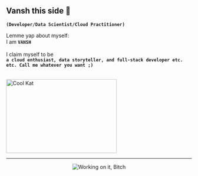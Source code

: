 ## Vansh this side 🦧
**`(Developer/Data Scientist/Cloud Practitioner)`**

Lemme yap about myself:<br>
I am **`VANSH`** <br>
<br>
I claim myself to be <br>
**`a cloud enthusiast, data storyteller, and full-stack developer etc. etc. Call me whatever you want ;)`**
<br>
<br>
<!--<p align="center">
-->
<p>
  <img src="https://media0.giphy.com/media/v1.Y2lkPTc5MGI3NjExeHdyM3A0eHFrbXkxdmVjcGZneTI1ZnpveXlvMHMweTJ3NWM3ZzBrdiZlcD12MV9pbnRlcm5hbF9naWZfYnlfaWQmY3Q9Zw/lJNoBCvQYp7nq/giphy.gif" alt="Cool Kat" width ="300" height="200"/>
</p>


<hr>

<p align="center">
  <img src="https://media4.giphy.com/media/v1.Y2lkPTc5MGI3NjExaHMxbGEwbjkzYm10dDUyYTBidndqbjRxN3RzaWg4Z3E3YzZ1b3JkdyZlcD12MV9pbnRlcm5hbF9naWZfYnlfaWQmY3Q9Zw/vR1dPIYzQmkRzLZk2w/giphy.gif" alt="Working on it, Bitch"/>
</p>

<!-- 💻 My Toolbox:

Cloud Technologies: AWS, Azure, GCP – leveraging the cloud to build scalable and secure systems.
Full-Stack Development: Proficient in HTML, CSS, JavaScript, React, Node.js, and backend frameworks.
Data Science & Analytics: Python, Pandas, NumPy, Matplotlib, and machine learning libraries to turn raw data into actionable insights.
🎯 What Drives Me:

Simplifying complexity in the cloud, data, and web domains.
Designing systems and applications that are not only efficient but also user-centric.
Learning and experimenting with emerging technologies to stay ahead in this fast-evolving field.
✨ Let’s Innovate Together:
I thrive on collaboration, whether it's building a cutting-edge cloud architecture, solving challenging data problems, or creating dynamic web experiences. Let’s connect, share ideas, and shape the future of technology together!

🌐 Fun Fact: I believe technology isn’t just about writing code—it's about creating solutions that matter.

-->

<!--
**vanshfr/vanshfr** is a ✨ _special_ ✨ repository because its `README.md` (this file) appears on your GitHub profile.

Here are some ideas to get you started:

- 🔭 I’m currently working on ...
- 🌱 I’m currently learning ...
- 👯 I’m looking to collaborate on ...
- 🤔 I’m looking for help with ...
- 💬 Ask me about ...
- 📫 How to reach me: ...
- 😄 Pronouns: ...
- ⚡ Fun fact: ...
-->
